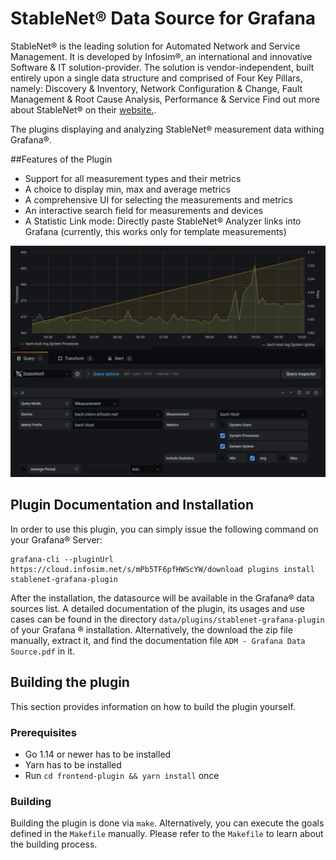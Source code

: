 # StableNet® Data Source for Grafana

StableNet® is the leading solution for Automated Network and Service Management. It is developed by Infosim®, an international and innovative Software & IT solution-provider.
The solution is vendor-independent, built entirely upon a single data structure and comprised of Four Key Pillars, namely: Discovery & Inventory, Network Configuration & Change, Fault Management & Root Cause Analysis, Performance & Service
Find out more about StableNet® on their [website.](https://www.infosim.net/stablenet/).

The plugins displaying and analyzing StableNet® measurement data withing Grafana®.

##Features of the Plugin

* Support for all measurement types and their metrics
* A choice to display min, max and average metrics
* A comprehensive UI for selecting the measurements and metrics
* An interactive search field for measurements and devices
* A Statistic Link mode: Directly paste StableNet® Analyzer links into Grafana (currently, this works only for 
  template measurements)

![Measurement Mode of the Plugin](preview.png "Measurement Mode of the Plugin")

## Plugin Documentation and Installation

In order to use this plugin, you can simply issue the following command on your Grafana® Server:

```shell
grafana-cli --pluginUrl https://cloud.infosim.net/s/mPb5TF6pfHWScYW/download plugins install stablenet-grafana-plugin
```

After the installation, the datasource will be available in the Grafana® data sources list. A detailed documentation
of the plugin, its usages and use cases can be found in the directory `data/plugins/stablenet-grafana-plugin` of
your Grafana ® installation. Alternatively, the download the zip file manually, extract it, and find the documentation
file `ADM - Grafana Data Source.pdf` in it.

## Building the plugin

This section provides information on how to build the plugin yourself.

### Prerequisites

- Go 1.14 or newer has to be installed
- Yarn has to be installed
- Run `cd frontend-plugin && yarn install` once

### Building

Building the plugin is done via `make`. Alternatively, you can execute the goals defined in the `Makefile` manually.
Please refer to the `Makefile` to learn about the building process.

